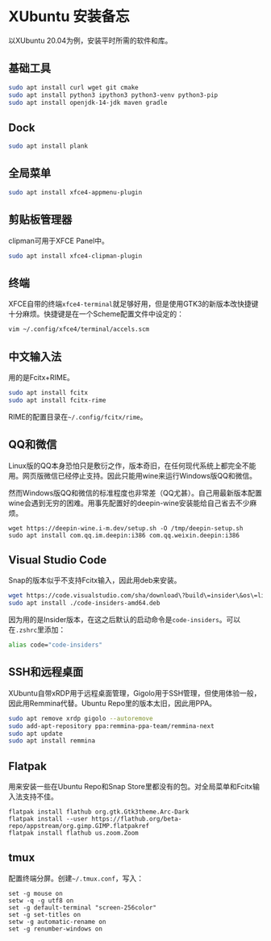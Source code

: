 # XUbuntu 安装备忘

以XUbuntu 20.04为例，安装平时所需的软件和库。

## 基础工具

```bash
sudo apt install curl wget git cmake
sudo apt install python3 ipython3 python3-venv python3-pip
sudo apt install openjdk-14-jdk maven gradle
```

## Dock
```bash
sudo apt install plank
```

## 全局菜单
```bash
sudo apt install xfce4-appmenu-plugin
```

## 剪贴板管理器
clipman可用于XFCE Panel中。
```bash
sudo apt install xfce4-clipman-plugin
```

## 终端

XFCE自带的终端`xfce4-terminal`就足够好用，但是使用GTK3的新版本改快捷键十分麻烦。快捷键是在一个Scheme配置文件中设定的：
```bash
vim ~/.config/xfce4/terminal/accels.scm
```

## 中文输入法

用的是Fcitx+RIME。
```bash
sudo apt install fcitx
sudo apt install fcitx-rime
```
RIME的配置目录在`~/.config/fcitx/rime`。

## QQ和微信

Linux版的QQ本身恐怕只是敷衍之作，版本奇旧，在任何现代系统上都完全不能用。网页版微信已经停止支持。因此只能用wine来运行Windows版QQ和微信。

然而Windows版QQ和微信的标准程度也非常差（QQ尤甚）。自己用最新版本配置wine会遇到无穷的困难。用事先配置好的deepin-wine安装能给自己省去不少麻烦。

```
wget https://deepin-wine.i-m.dev/setup.sh -O /tmp/deepin-setup.sh
sudo apt install com.qq.im.deepin:i386 com.qq.weixin.deepin:i386
```

## Visual Studio Code

Snap的版本似乎不支持Fcitx输入，因此用deb来安装。
```bash
wget https://code.visualstudio.com/sha/download\?build\=insider\&os\=linux-deb-x64 -O code-insiders-amd64.deb 
sudo apt install ./code-insiders-amd64.deb
```
因为用的是Insider版本，在这之后默认的启动命令是`code-insiders`。可以在`.zshrc`里添加：
```bash
alias code="code-insiders"
```

## SSH和远程桌面

XUbuntu自带xRDP用于远程桌面管理，Gigolo用于SSH管理，但使用体验一般，因此用Remmina代替。Ubuntu Repo里的版本太旧，因此用PPA。
```bash
sudo apt remove xrdp gigolo --autoremove
sudo add-apt-repository ppa:remmina-ppa-team/remmina-next
sudo apt update
sudo apt install remmina
```

## Flatpak
用来安装一些在Ubuntu Repo和Snap Store里都没有的包。对全局菜单和Fcitx输入法支持不佳。
```
flatpak install flathub org.gtk.Gtk3theme.Arc-Dark
flatpak install --user https://flathub.org/beta-repo/appstream/org.gimp.GIMP.flatpakref
flatpak install flathub us.zoom.Zoom
```

## tmux
配置终端分屏。创建`~/.tmux.conf`，写入：
```tmux
set -g mouse on
setw -q -g utf8 on
set -g default-terminal "screen-256color"
set -g set-titles on
setw -g automatic-rename on
set -g renumber-windows on
```

